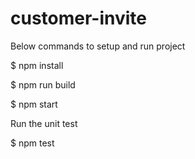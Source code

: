 # customer-invite

Below commands to setup and run project

$ npm install

$ npm run build

$ npm start

Run the unit test

$ npm test
